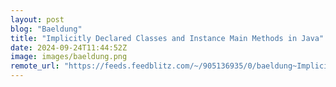 ```yaml
---
layout: post
blog: "Baeldung"
title: "Implicitly Declared Classes and Instance Main Methods in Java"
date: 2024-09-24T11:44:52Z
image: images/baeldung.png
remote_url: "https://feeds.feedblitz.com/~/905136935/0/baeldung~Implicitly-Declared-Classes-and-Instance-Main-Methods-in-Java"
---
```

